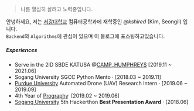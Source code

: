 > 나름 열심히 살려고 노력중입니다.

안녕하세요, 저는 [서강대학교](https://sogang.ac.kr) 컴퓨터공학과에 재학중인 _@kshired_ (Kim, Seongil) 입니다.  
`Backend`와 `Algorithms`에 관심이 있으며 이 블로그에 포스팅하고있습니다.

##### Experiences

- Serve in the 2ID SBDE KATUSA @[CAMP_HUMPHREYS][4] [2019.11 ~ 2021.06]
- Sogang University SGCC Python Mento · [2018.03 ~ 2019.11]
- [Purdue University][3] Automated Drone (UAV) Research Intern · [2019.06 ~ 2019.09]
- 4th Year of [Prography][2]· [2019.02 ~ 2019.06]
- [Sogang University][1] 5th Hackerthon **Best Presentation Award** · [2018.06]

[1]: https://www.sogang.ac.kr
[2]: http://prography.org/
[3]: https://www.purdue.edu
[4]: https://home.army.mil/humphreys/index.php
